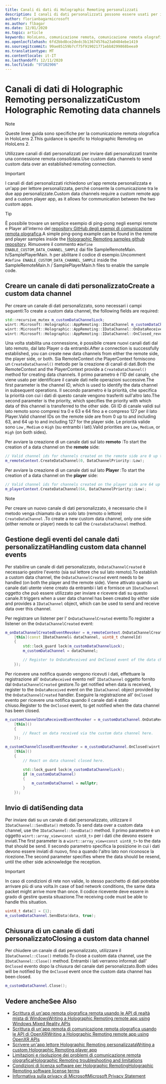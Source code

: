 ```yaml
---
title: Canali di dati di Holographic Remoting personalizzati
description: I canali di dati personalizzati possono essere usati per inviare dati utente tramite la connessione remota olografica già stabilita.
author: florianbagarmicrosoft
ms.author: flbagar
ms.date: 12/01/2020
ms.topic: article
keywords: HoloLens, comunicazione remota, comunicazione remota olografica, auricolare realtà mista, cuffia di realtà mista di Windows, auricolare della realtà virtuale, canali di dati
ms.openlocfilehash: 6fd2bbd8ce2dedc3b13674576a23a0484ebe1419
ms.sourcegitcommit: 99ae85159b7cf75f919021771ebb8299868beea9
ms.translationtype: MT
ms.contentlocale: it-IT
ms.lasthandoff: 12/11/2020
ms.locfileid: "97102906"
---
```

# <a name="custom-holographic-remoting-data-channels"></a><span data-ttu-id="5b7fc-104">Canali di dati di Holographic Remoting personalizzati</span><span class="sxs-lookup"><span data-stu-id="5b7fc-104">Custom Holographic Remoting data channels</span></span>

>[!NOTE]
><span data-ttu-id="5b7fc-105">Queste linee guida sono specifiche per la comunicazione remota olografica in HoloLens 2.</span><span class="sxs-lookup"><span data-stu-id="5b7fc-105">This guidance is specific to Holographic Remoting on HoloLens 2.</span></span>

<span data-ttu-id="5b7fc-106">Utilizzare canali di dati personalizzati per inviare dati personalizzati tramite una connessione remota consolidata.</span><span class="sxs-lookup"><span data-stu-id="5b7fc-106">Use custom data channels to send custom data over an established remoting connection.</span></span>

>[!IMPORTANT]
><span data-ttu-id="5b7fc-107">I canali di dati personalizzati richiedono un'app remota personalizzata e un'app per lettore personalizzata, perché consente la comunicazione tra le due app personalizzate.</span><span class="sxs-lookup"><span data-stu-id="5b7fc-107">Custom data channels require a custom remote app and a custom player app, as it allows for communication between the two custom apps.</span></span>

>[!TIP]
><span data-ttu-id="5b7fc-108">È possibile trovare un semplice esempio di ping-pong negli esempi remote e Player all'interno del [repository GitHub degli esempi di comunicazione remota olografica](https://github.com/microsoft/MixedReality-HolographicRemoting-Samples).</span><span class="sxs-lookup"><span data-stu-id="5b7fc-108">A simple ping-pong example can be found in the remote and player samples inside the [Holographic Remoting samples github repository](https://github.com/microsoft/MixedReality-HolographicRemoting-Samples).</span></span> <span data-ttu-id="5b7fc-109">Rimuovere il commento ```#define ENABLE_CUSTOM_DATA_CHANNEL_SAMPLE``` dai file SampleRemoteMain. h/SamplePlayerMain. h per abilitare il codice di esempio.</span><span class="sxs-lookup"><span data-stu-id="5b7fc-109">Uncomment ```#define ENABLE_CUSTOM_DATA_CHANNEL_SAMPLE``` inside the SampleRemoteMain.h / SamplePlayerMain.h files to enable the sample code.</span></span>


## <a name="create-a-custom-data-channel"></a><span data-ttu-id="5b7fc-110">Creare un canale di dati personalizzato</span><span class="sxs-lookup"><span data-stu-id="5b7fc-110">Create a custom data channel</span></span>


<span data-ttu-id="5b7fc-111">Per creare un canale di dati personalizzato, sono necessari i campi seguenti:</span><span class="sxs-lookup"><span data-stu-id="5b7fc-111">To create a custom data channel, the following fields are required:</span></span>
```cpp
std::recursive_mutex m_customDataChannelLock;
winrt::Microsoft::Holographic::AppRemoting::IDataChannel m_customDataChannel = nullptr;
winrt::Microsoft::Holographic::AppRemoting::IDataChannel::OnDataReceived_revoker m_customChannelDataReceivedEventRevoker;
winrt::Microsoft::Holographic::AppRemoting::IDataChannel::OnClosed_revoker m_customChannelClosedEventRevoker;
```

<span data-ttu-id="5b7fc-112">Una volta stabilita una connessione, è possibile creare nuovi canali dati dal lato remoto, dal lato Player o da entrambi.</span><span class="sxs-lookup"><span data-stu-id="5b7fc-112">After a connection is successfully established, you can create new data channels from either the remote side, the player side, or both.</span></span> <span data-ttu-id="5b7fc-113">Sia RemoteContext che PlayerContext forniscono un ```CreateDataChannel()``` metodo per la creazione di canali di dati.</span><span class="sxs-lookup"><span data-stu-id="5b7fc-113">Both the RemoteContext and the PlayerContext provide a ```CreateDataChannel()``` method for creating data channels.</span></span> <span data-ttu-id="5b7fc-114">Il primo parametro è l'ID del canale, che viene usato per identificare il canale dati nelle operazioni successive.</span><span class="sxs-lookup"><span data-stu-id="5b7fc-114">The first parameter is the channel ID, which is used to identify the data channel in subsequent operations.</span></span> <span data-ttu-id="5b7fc-115">Il secondo parametro è la priorità, che specifica la priorità con cui i dati di questo canale vengono trasferiti sull'altro lato.</span><span class="sxs-lookup"><span data-stu-id="5b7fc-115">The second parameter is the priority, which specifies the priority with which data of this channel is transferred to the other side.</span></span> <span data-ttu-id="5b7fc-116">Gli ID di canale validi sul lato remoto sono compresi tra 0 e 63 e 64 fino a e compreso 127 per il lato Player.</span><span class="sxs-lookup"><span data-stu-id="5b7fc-116">Valid channel IDs on the remote side are from 0 up to and including 63, and 64 up to and including 127 for the player side.</span></span> <span data-ttu-id="5b7fc-117">Le priorità valide sono ```Low``` , ```Medium``` o ```High``` (su entrambi i lati).</span><span class="sxs-lookup"><span data-stu-id="5b7fc-117">Valid priorities are ```Low```, ```Medium```, or ```High``` (on both sides).</span></span>

<span data-ttu-id="5b7fc-118">Per avviare la creazione di un canale dati sul lato **remoto** :</span><span class="sxs-lookup"><span data-stu-id="5b7fc-118">To start the creation of a data channel on the **remote** side:</span></span>
```cpp
// Valid channel ids for channels created on the remote side are 0 up to and including 63
m_remoteContext.CreateDataChannel(0, DataChannelPriority::Low);
```

<span data-ttu-id="5b7fc-119">Per avviare la creazione di un canale dati sul lato **Player** :</span><span class="sxs-lookup"><span data-stu-id="5b7fc-119">To start the creation of a data channel on the **player** side:</span></span>
```cpp
// Valid channel ids for channels created on the player side are 64 up to and including 127
m_playerContext.CreateDataChannel(64, DataChannelPriority::Low);
```

>[!NOTE]
><span data-ttu-id="5b7fc-120">Per creare un nuovo canale di dati personalizzato, è necessario che il metodo venga chiamato da un solo lato (remoto o lettore) ```CreateDataChannel``` .</span><span class="sxs-lookup"><span data-stu-id="5b7fc-120">To create a new custom data channel, only one side (either remote or player) needs to call the ```CreateDataChannel``` method.</span></span>

## <a name="handling-custom-data-channel-events"></a><span data-ttu-id="5b7fc-121">Gestione degli eventi del canale dati personalizzati</span><span class="sxs-lookup"><span data-stu-id="5b7fc-121">Handling custom data channel events</span></span>

<span data-ttu-id="5b7fc-122">Per stabilire un canale di dati personalizzato, ```OnDataChannelCreated``` è necessario gestire l'evento (sia sul lettore che sul lato remoto).</span><span class="sxs-lookup"><span data-stu-id="5b7fc-122">To establish a custom data channel, the ```OnDataChannelCreated``` event needs to be handled (on both the player and the remote side).</span></span> <span data-ttu-id="5b7fc-123">Viene attivato quando un canale dati utente viene creato da entrambi i lati e fornisce un ```IDataChannel``` oggetto che può essere utilizzato per inviare e ricevere dati su questo canale.</span><span class="sxs-lookup"><span data-stu-id="5b7fc-123">It triggers when a user data channel has been created by either side and provides a ```IDataChannel``` object, which can be used to send and receive data over this channel.</span></span>

<span data-ttu-id="5b7fc-124">Per registrare un listener per l' ```OnDataChannelCreated``` evento:</span><span class="sxs-lookup"><span data-stu-id="5b7fc-124">To register a listener on the ```OnDataChannelCreated``` event:</span></span>
```cpp
m_onDataChannelCreatedEventRevoker = m_remoteContext.OnDataChannelCreated(winrt::auto_revoke,
    [this](const IDataChannel& dataChannel, uint8_t channelId)
    {
        std::lock_guard lock(m_customDataChannelLock);
        m_customDataChannel = dataChannel;

        // Register to OnDataReceived and OnClosed event of the data channel here, see below...
    });
```

<span data-ttu-id="5b7fc-125">Per ricevere una notifica quando vengono ricevuti i dati, effettuare la registrazione all' ```OnDataReceived``` evento nell' ```IDataChannel``` oggetto fornito dal ```OnDataChannelCreated``` gestore.</span><span class="sxs-lookup"><span data-stu-id="5b7fc-125">To get notified when data is received, register to the ```OnDataReceived``` event on the ```IDataChannel``` object provided by the ```OnDataChannelCreated``` handler.</span></span> <span data-ttu-id="5b7fc-126">Eseguire la registrazione all' ```OnClosed``` evento per ricevere una notifica quando il canale dati è stato chiuso.</span><span class="sxs-lookup"><span data-stu-id="5b7fc-126">Register to the ```OnClosed``` event, to get notified when the data channel has been closed.</span></span>

```cpp
m_customChannelDataReceivedEventRevoker = m_customDataChannel.OnDataReceived(winrt::auto_revoke, 
    [this]()
    {
        // React on data received via the custom data channel here.
    });

m_customChannelClosedEventRevoker = m_customDataChannel.OnClosed(winrt::auto_revoke,
    [this]()
    {
        // React on data channel closed here.

        std::lock_guard lock(m_customDataChannelLock);
        if (m_customDataChannel)
        {
            m_customDataChannel = nullptr;
        }
    });
```

## <a name="sending-data"></a><span data-ttu-id="5b7fc-127">Invio di dati</span><span class="sxs-lookup"><span data-stu-id="5b7fc-127">Sending data</span></span>

<span data-ttu-id="5b7fc-128">Per inviare dati su un canale di dati personalizzato, utilizzare il ```IDataChannel::SendData()``` metodo.</span><span class="sxs-lookup"><span data-stu-id="5b7fc-128">To send data over a custom data channel, use the ```IDataChannel::SendData()``` method.</span></span> <span data-ttu-id="5b7fc-129">Il primo parametro è un oggetto ```winrt::array_view<const uint8_t>``` per i dati che devono essere inviati.</span><span class="sxs-lookup"><span data-stu-id="5b7fc-129">The first parameter is a ```winrt::array_view<const uint8_t>``` to the data that should be send.</span></span> <span data-ttu-id="5b7fc-130">Il secondo parametro specifica la posizione in cui i dati devono essere inviati di nuovo, fino a quando l'altro lato non riconosce la ricezione.</span><span class="sxs-lookup"><span data-stu-id="5b7fc-130">The second parameter specifies where the data should be resend, until the other side acknowledge the reception.</span></span> 

>[!IMPORTANT]
><span data-ttu-id="5b7fc-131">In caso di condizioni di rete non valide, lo stesso pacchetto di dati potrebbe arrivare più di una volta.</span><span class="sxs-lookup"><span data-stu-id="5b7fc-131">In case of bad network conditions, the same data packet might arrive more than once.</span></span> <span data-ttu-id="5b7fc-132">Il codice ricevente deve essere in grado di gestire questa situazione.</span><span class="sxs-lookup"><span data-stu-id="5b7fc-132">The receiving code must be able to handle this situation.</span></span>

```cpp
uint8_t data[] = {1};
m_customDataChannel.SendData(data, true);
```

## <a name="closing-a-custom-data-channel"></a><span data-ttu-id="5b7fc-133">Chiusura di un canale di dati personalizzato</span><span class="sxs-lookup"><span data-stu-id="5b7fc-133">Closing a custom data channel</span></span>

<span data-ttu-id="5b7fc-134">Per chiudere un canale di dati personalizzato, utilizzare il ```IDataChannel::Close()``` metodo.</span><span class="sxs-lookup"><span data-stu-id="5b7fc-134">To close a custom data channel, use the ```IDataChannel::Close()``` method.</span></span> <span data-ttu-id="5b7fc-135">Entrambi i lati verranno informati dall' ```OnClosed``` evento dopo la chiusura del canale dati personalizzato.</span><span class="sxs-lookup"><span data-stu-id="5b7fc-135">Both sides will be notified by the ```OnClosed``` event once the custom data channel has been closed.</span></span>

```cpp
m_customDataChannel.Close();
```

## <a name="see-also"></a><span data-ttu-id="5b7fc-136">Vedere anche</span><span class="sxs-lookup"><span data-stu-id="5b7fc-136">See Also</span></span>
* [<span data-ttu-id="5b7fc-137">Scrittura di un'app remota olografica remota usando le API di realtà mista di Windows</span><span class="sxs-lookup"><span data-stu-id="5b7fc-137">Writing a Holographic Remoting remote app using Windows Mixed Reality APIs</span></span>](holographic-remoting-create-remote-wmr.md)
* [<span data-ttu-id="5b7fc-138">Scrittura di un'app remota di comunicazione remota olografica usando le API di OpenXR</span><span class="sxs-lookup"><span data-stu-id="5b7fc-138">Writing a Holographic Remoting remote app using OpenXR APIs</span></span>](holographic-remoting-create-remote-openxr.md)
* [<span data-ttu-id="5b7fc-139">Scrivere un'app lettore Holographic Remoting personalizzata</span><span class="sxs-lookup"><span data-stu-id="5b7fc-139">Writing a custom Holographic Remoting player app</span></span>](holographic-remoting-create-player.md)
* [<span data-ttu-id="5b7fc-140">Limitazioni e risoluzione dei problemi di comunicazione remota olografica</span><span class="sxs-lookup"><span data-stu-id="5b7fc-140">Holographic Remoting troubleshooting and limitations</span></span>](holographic-remoting-troubleshooting.md)
* [<span data-ttu-id="5b7fc-141">Condizioni di licenza software per Holographic Remoting</span><span class="sxs-lookup"><span data-stu-id="5b7fc-141">Holographic Remoting software license terms</span></span>](https://docs.microsoft.com//legal/mixed-reality/microsoft-holographic-remoting-software-license-terms)
* [<span data-ttu-id="5b7fc-142">Informativa sulla privacy di Microsoft</span><span class="sxs-lookup"><span data-stu-id="5b7fc-142">Microsoft Privacy Statement</span></span>](https://go.microsoft.com/fwlink/?LinkId=521839)
